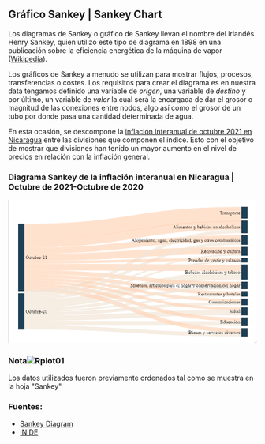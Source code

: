 ## Gráfico Sankey | Sankey Chart

Los diagramas de Sankey o gráfico de Sankey llevan el nombre del irlandés Henry Sankey, quien utilizó este tipo de 
diagrama en 1898 en una publicación sobre la eficiencia energética de la máquina de vapor ([Wikipedia](https://es.wikipedia.org/wiki/Diagrama_de_Sankey)).

Los gráficos de Sankey a menudo se utilizan para mostrar flujos, procesos, transferencias o costes. Los requisitos para crear el diagrama es en nuestra data tengamos definido una variable de _origen_, una variable de _destino_ y por último, un variable de _valor_ la cual será la encargada de dar el grosor o magnitud de las conexiones entre nodos, algo así como el grosor de un tubo por donde pasa una cantidad determinada de agua.

En esta ocasión, se descompone la [inflación interanual de octubre 2021 en Nicaragua](https://www.inide.gob.ni/Home/ipc) entre las divisiones que componen el índice. Esto con el objetivo de mostrar que divisiones han tenido un mayor aumento en el nivel de precios en relación con la inflación general.

### Diagrama Sankey de la inflación interanual en Nicaragua | Octubre de 2021-Octubre de 2020
![sankey](Rplot01.png)

### Nota![Rplot01](https://user-images.githubusercontent.com/59942011/145728916-6fb0fd29-eb08-49f6-a004-9bbda7b125fd.png)

Los datos utilizados fueron previamente ordenados tal como se muestra en la hoja "Sankey"

### Fuentes:
- [Sankey Diagram](https://www.r-graph-gallery.com/sankey-diagram.html)
- [INIDE](https://www.inide.gob.ni/Home/ipc)

